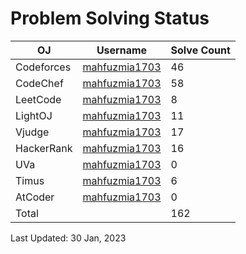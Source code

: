 # Problem Solving Status


| OJ | Username | Solve Count |
| -- | -------- | ----------- |
| Codeforces | [mahfuzmia1703](https://codeforces.com/profile/mahfuzmia1703) | 46 |
| CodeChef | [mahfuzmia1703](https://www.codechef.com/users/mahfuzmia1703) | 58 |
| LeetCode | [mahfuzmia1703](https://leetcode.com/mahfuzmia1703) | 8 |
| LightOJ | [mahfuzmia1703](https://lightoj.com/user/mahfuzmia1703) | 11 | 
| Vjudge | [mahfuzmia1703](https://vjudge.net/user/mahfuzmia1703) | 17 |
| HackerRank | [mahfuzmia1703](https://www.hackerrank.com/mahfuzmia1703) | 16 |
| UVa | [mahfuzmia1703](https://onlinejudge.org/index.php?option=com_onlinejudge&Itemid=15) | 0 |
| Timus | [mahfuzmia1703](https://acm.timus.ru/author.aspx?id=340262) | 6 |
| AtCoder | [mahfuzmia1703](https://atcoder.jp/users/mahfuzmia1703) | 0 |
| Total |  | 162 |

Last Updated: 30 Jan, 2023
